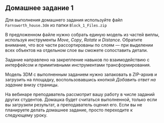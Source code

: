 ## Домашнее задание 1

Для выполнения домашнего задания используйте файл `Farnsworth_house.3dm` из папки `Block_1_Files.zip`

В предложенном файле нужно собрать единую модель из частей виллы, используя инструменты *Move*, *Copy*, *Rotate* и *Distance*. Обратите внимание, что все части рассортированы по слоям — при выделении всех объектов на отдельном слое вы сможете сопоставить детали.

Задание направлено на закрепление навыков по взаимодействию с интерфейсом и примитивными инструментами трансформирования.

Модель 3DM с выполненным заданием нужно запаковать в ZIP-архив и загрузить на площадку, воспользовавшись кнопкой *Добавить ответ на задание* внизу страницы.

На вебинаре преподаватель рассмотрит вашу работу в числе заданий других студентов. Домашка будет считаться выполненной, только если вы загрузили результат, а преподаватель оценил его. Если вы не планируете делать домашнее задание, просто переходите к следующему уроку.